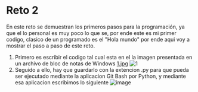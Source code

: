# Reto 2
En este reto se demuestran los primeros pasos para la programación, ya que el lo personal es muy poco lo que se, por ende este es mi primer codigo, clasico de un programado es el "Hola mundo" por ende aqui voy a mostrar el paso a paso de este reto.
1. Primero es escribir el codigo tal cual esta en el la imagen presentada en un archivo de bloc de notas de Windows
[1.jpg](https://postimg.cc/8JFRqfFV)
![1](https://user-images.githubusercontent.com/124608110/221365227-92227838-5580-408f-833f-aef590f7a794.jpg)
2. Seguido a ello, hay que guardarlo con la extencion .py para que pueda ser ejecutado mediante la aplicacion Git Bash por Python, y mediante esa aplicacion escribimos lo siguiente
![image](https://user-images.githubusercontent.com/124608110/221365613-94b0cc2e-0043-4e4e-ab72-ade6417922b8.png)
